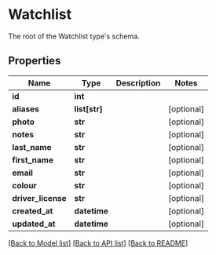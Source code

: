 # Watchlist

The root of the Watchlist type's schema.
## Properties
Name | Type | Description | Notes
------------ | ------------- | ------------- | -------------
**id** | **int** |  | 
**aliases** | **list[str]** |  | [optional] 
**photo** | **str** |  | [optional] 
**notes** | **str** |  | [optional] 
**last_name** | **str** |  | [optional] 
**first_name** | **str** |  | [optional] 
**email** | **str** |  | [optional] 
**colour** | **str** |  | [optional] 
**driver_license** | **str** |  | [optional] 
**created_at** | **datetime** |  | [optional] 
**updated_at** | **datetime** |  | [optional] 

[[Back to Model list]](../README.md#documentation-for-models) [[Back to API list]](../README.md#documentation-for-api-endpoints) [[Back to README]](../README.md)


